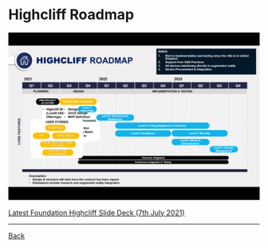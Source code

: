 # Highcliff Roadmap
![Highcliff Roadmap](../overarching/images/roadmap-slide-9.png)

[Latest Foundation Highcliff Slide Deck (7th July 2021)](./highcliff-pack-2021-07-07.pdf)


<hr>

[Back](../readme.md)
